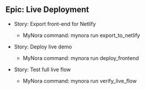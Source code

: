 ## Epic: Live Deployment

- Story: Export front-end for Netlify
  - MyNora command: mynora run export_to_netlify

- Story: Deploy live demo
  - MyNora command: mynora run deploy_frontend

- Story: Test full live flow
  - MyNora command: mynora run verify_live_flow
